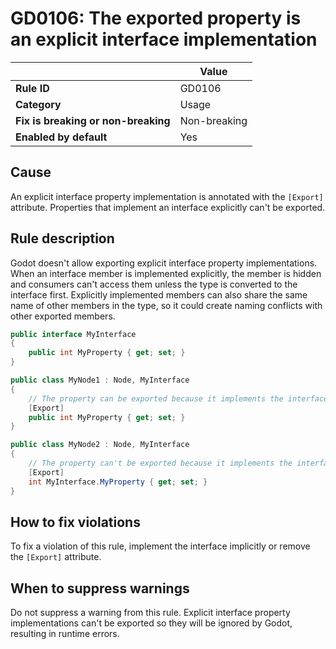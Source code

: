 # GD0106: The exported property is an explicit interface implementation

|                                     | Value        |
|-------------------------------------|--------------|
| **Rule ID**                         | GD0106       |
| **Category**                        | Usage        |
| **Fix is breaking or non-breaking** | Non-breaking |
| **Enabled by default**              | Yes          |

## Cause

An explicit interface property implementation is annotated with the
`[Export]` attribute. Properties that implement an interface explicitly
can\'t be exported.

## Rule description

Godot doesn\'t allow exporting explicit interface property
implementations. When an interface member is implemented explicitly, the
member is hidden and consumers can\'t access them unless the type is
converted to the interface first. Explicitly implemented members can
also share the same name of other members in the type, so it could
create naming conflicts with other exported members.

``` csharp
public interface MyInterface
{
    public int MyProperty { get; set; }
}

public class MyNode1 : Node, MyInterface
{
    // The property can be exported because it implements the interface implicitly.
    [Export]
    public int MyProperty { get; set; }
}

public class MyNode2 : Node, MyInterface
{
    // The property can't be exported because it implements the interface explicitly.
    [Export]
    int MyInterface.MyProperty { get; set; }
}
```

## How to fix violations

To fix a violation of this rule, implement the interface implicitly or
remove the `[Export]` attribute.

## When to suppress warnings

Do not suppress a warning from this rule. Explicit interface property
implementations can\'t be exported so they will be ignored by Godot,
resulting in runtime errors.
